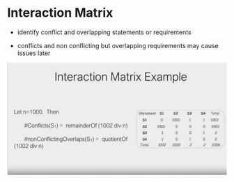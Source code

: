 # Interaction Matrix

* identify conflict and overlapping statements or requirements

* conflicts and non conflicting but overlapping requirements may cause issues later

![interaction-matrix](/assets/interaction-matrix.png)